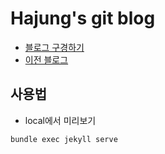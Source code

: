 # Hajung's git blog

- [블로그 구경하기](https://yhajung.github.io/)
- [이전 블로그](https://velog.io/@recoder)

## 사용법
- local에서 미리보기
```
bundle exec jekyll serve
```

